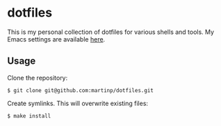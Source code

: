 # dotfiles

This is my personal collection of dotfiles for various shells and tools. My
Emacs settings are available [here](https://github.com/martinp/emacs.d).

## Usage

Clone the repository:

    $ git clone git@github.com:martinp/dotfiles.git

Create symlinks. This will overwrite existing files:

    $ make install
